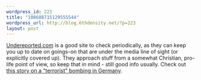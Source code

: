 ```yaml
--- 
wordpress_id: 223
title: "108688715129555544"
wordpress_url: http://blog.6thdensity.net/?p=223
layout: post
---
```

<a href="http://www.underreported.com">Undereported.com</a> is a good site to check periodically, as they can keep you up to date on goings-on that are under the media line of sight (or explicitly covered up).  They approach stuff from a somewhat Christian, pro-life point of view, so keep that in mind - still good info usually.  Check out <a href="http://www.underreported.com/modules.php?op=modload&amp;name=News&amp;file=article&amp;sid=1323&amp;mode=thread&amp;order=0&amp;thold=0">this story on a "terrorist" bombing in Germany</a>.
